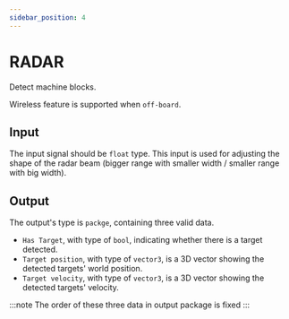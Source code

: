 ```yaml
---
sidebar_position: 4
---
```


# RADAR

Detect machine blocks.

Wireless feature is supported when `off-board`.

## Input

The input signal should be `float` type. This input is used for adjusting the shape of the radar beam (bigger range with smaller width / smaller range with big width).

## Output

The output's type is `packge`, containing three valid data.
- `Has Target`, with type of `bool`, indicating whether there is a target detected.
- `Target position`, with type of `vector3`, is a 3D vector showing the detected targets' world position.
- `Target velocity`, with type of `vector3`, is a 3D vector showing the detected targets' velocity.

:::note
The order of these three data in output package is fixed
:::

